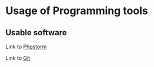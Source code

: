 # Usage of Programming tools
## Usable software
Link to [Phpstorm](https://www.jetbrains.com/phpstorm/)

Link to [Git](https://git-scm.com/)